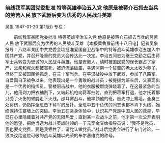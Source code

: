 ### 前线我军某团党委批准  特等英雄李治五入党  他原是被蒋介石抓去当兵的劳苦人民  放下武器后变为优秀的人民战斗英雄
吴象
1947-01-20
第1版()
专栏：

　　前线我军某团党委批准
    特等英雄李治五入党
    他原是被蒋介石抓去当兵的劳苦人民
    放下武器后变为优秀的人民战斗英雄
    【本报冀鲁豫前线十八日电】记者吴象报导：八路军某团中共党委会顷批准爱国自卫战争中的特等战斗英雄李治五加入中国共产党，并召开隆重的党员大会传达此一决定。李治五同志为继王克勤之后由蒋军士兵转变为忠诚的人民战斗英雄。他是安徽人，幼时被国民党的保长霸占了家产，父亲和叔父都被害死，被迫流落破庙，幸遇河南一个贫苦的老太太收为养子，但终于又被国民党抓走，在三十军当兵。在平汉战役中放下武器，参加了八路军。自爱国自卫战争以来，他表现出是一个勇敢的战斗员；被提拔为班长后，又表现出是一个优秀的指挥员。警楼阻击战中，他的衣服被燃烧弹烧着了，在这最紧急的当儿，他用剃刀把衣袖割下，又端起机枪向蒋军扫射，直到把蒋军打退，他才托着那只受了火伤的臂膀走下火线。邵耳寨战斗，他率领他的班，首先冲上寨墙，全身三处负伤，仍指挥全班击下蒋军的反扑。全班中五个负伤的同志也都不肯下火线，始终保持住寨墙上的突破。李治五在亲身体验中，认识共产党是中国人民的救星，早已在心里隐藏着对共产党的无限热爱；直到某一次战斗之前，他才第一次公开表明他的愿望，把他当选为战斗英雄时领的一千元奖金交给指导员说：“我不是党员，我也要交党费，要是我牺牲了，请党认做党员。”战斗后党委会进行了专门讨论，一致决议给这位可敬的战斗英雄以光荣的布尔塞维克的称号。
